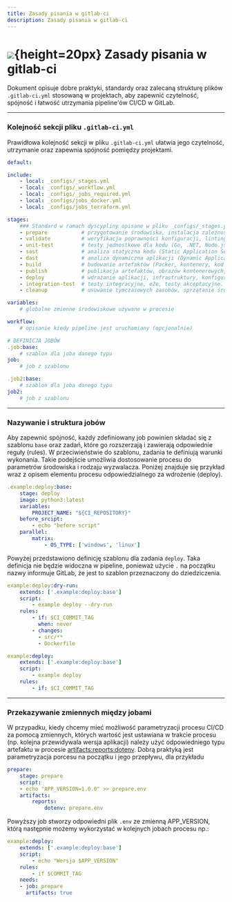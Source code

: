```yaml
---
title: Zasady pisania w gitlab-ci
description: Zasady pisania w gitlab-ci
---
```


# ![](https://gitlab.com/pl.rachuna-net/infrastructure/terraform/modules/gitlab-project/-/raw/main/images/gitlab.png){height=20px} Zasady pisania w gitlab-ci

Dokument opisuje dobre praktyki, standardy oraz zalecaną strukturę plików `.gitlab-ci.yml` stosowaną w projektach, aby zapewnić czytelność, spójność i łatwość utrzymania pipeline'ów CI/CD w GitLab.

---
### Kolejność sekcji pliku `.gitlab-ci.yml`

Prawidłowa kolejność sekcji w pliku `.gitlab-ci.yml` ułatwia jego czytelność, utrzymanie oraz zapewnia spójność pomiędzy projektami.

```yaml
default:

include:
    - local: _configs/_stages.yml
    - local: _configs/_workflow.yml
    - local: _configs/_jobs_required.yml
    - local: _configs/jobs_docker.yml
    - local: _configs/jobs_terraform.yml

stages:
    ### Standard w ramach dyscypliny opisane w pliku _configs/_stages.yml
    - prepare           # przygotowanie środowiska, instalacja zależności, inicjalizacja.
    - validate          # weryfikacja poprawności konfiguracji, linting, planowanie zmian (Terraform, Ansible), pre-commit checks.
    - unit-test         # testy jednostkowe dla kodu (Go, .NET, Node.js itp.).
    - sast              # analiza statyczna kodu (Static Application Security Testing).
    - dast              # analiza dynamiczna aplikacji (Dynamic Application Security Testing).
    - build             # budowanie artefaktów (Packer, kontenery, kod źródłowy).
    - publish           # publikacja artefaktów, obrazów kontenerowych, paczek NuGet, npm itp.
    - deploy            # wdrażanie aplikacji, infrastruktury, konfiguracji.
    - integration-test  # testy integracyjne, e2e, testy akceptacyjne.
    - cleanup           # usuwanie tymczasowych zasobów, sprzątanie środowiska.

variables:
    # globalne zmienne środowiskowe używane w procesie

workflow:
    # opisanie kiedy pipeline jest uruchamiany (opcjonalnie)

# DEFINICJA JOBÓW
.job:base:
    # szablon dla joba danego typu
job:
    # job z szablonu

.job2:base:
    # szablon dla joba danego typu
job2:
    # job z szablonu

```

---
### Nazywanie i struktura jobów

Aby zapewnić spójność, każdy zdefiniowany job powinien składać się z szablonu `base` oraz zadań, które go rozszerzają i zawierają odpowiednie reguły (rules). W przeciwieństwie do szablonu, zadania te definiują warunki wykonania. Takie podejście umożliwia dostosowanie procesu do parametrów środowiska i rodzaju wyzwalacza. Poniżej znajduje się przykład wraz z opisem elementu procesu odpowiedzialnego za wdrożenie (deploy).

```yaml
.example:deploy:base:
    stage: deploy
    image: python3:latest
    variables:
        PROJECT_NAME: "${CI_REPOSITORY}"
    before_srcipt:
        - echo "before script"
    parallel:
        matrix:
            - OS_TYPE: ['windows', 'linux']
```
Powyżej przedstawiono definicję szablonu dla zadania `deploy`. Taka definicja nie będzie widoczna w pipeline, ponieważ użycie `.` na początku nazwy informuje GitLab, że jest to szablon przeznaczony do dziedziczenia.

```yaml
example:deploy:dry-run:
    extends: ['.example:deploy:base']
    script:
        - example deploy --dry-run
    rules:
        - if: $CI_COMMIT_TAG
          when: never
        - changes:
          - src/**
          - Dockerfile

example:deploy:
    extends: ['.example:deploy:base']
    script:
        - example deploy
    rules:
        - if: $CI_COMMIT_TAG
```

---
### Przekazywanie zmiennych między jobami

W przypadku, kiedy chcemy mieć możliwość parametryzacji procesu CI/CD za pomocą zmiennych, których wartość jest ustawiana w trakcie procesu (np. kolejna przewidywala wersja aplikacji) należy użyć odpowiedniego typu artefaktu w procesie [artifacts:reports:dotenv](https://docs.gitlab.com/ee/ci/yaml/artifacts_reports.html#artifactsreportsdotenv). Dobrą praktyką jest parametryzacja porcesu na początku i jego przepływu, dla przykładu

```yaml
prepare:
    stage: prepare
    script:
    - echo "APP_VERSION=1.0.0" >> prepare.env
    artifacts:
        reports:
            dotenv: prepare.env
```
Powyższy job stworzy odpowiedni plik `.env` ze zmienną APP_VERSION, którą następnie możemy wykorzystać w kolejnych jobach procesu np.:

```yaml
example:deploy:
    extends: ['.example:deploy:base']
    script:
        - echo "Wersja $APP_VERSION"
    rules:
        - if $COMMIT_TAG
    needs:
    - job: prepare
      artifacts: true
```
